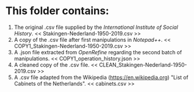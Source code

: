 # This folder contains:
  1. The original .csv file supplied by the _International Institute of Social History_.      << Stakingen-Nederland-1950-2019.csv >>
  2. A copy of the .csv file after first manipulations in _Notepad++_.      << COPY1_Stakingen-Nederland-1950-2019.csv >>
  3. A .json file extracted from _OpenRefine_ regarding the second batch of manipulations.      << COPY1_operation_history.json >>
  4. A cleaned copy of the .csv file.      << CLEAN_Stakingen-Nederland-1950-2019.csv >>
  5. A .csv file adapted from the Wikipedia (https://en.wikipedia.org) "List of Cabinets of the Netherlands".      << cabinets.csv >>
